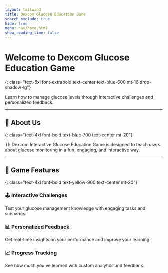 ```yaml
---
layout: tailwind
title: Dexcom Glucose Education Game
search_exclude: true
hide: true
menu: nav/home.html
show_reading_time: false
---
```


# Welcome to Dexcom Glucose Education Game
{: class="text-5xl font-extrabold text-center text-blue-600 mt-16 drop-shadow-lg"}

<p class="text-xl text-center text-gray-700 max-w-3xl mx-auto mt-4 leading-relaxed">
   Learn how to manage glucose levels through interactive challenges and personalized feedback.
</p>

<div class="w-24 h-1 bg-blue-400 mx-auto mt-6 rounded-full"></div>

---

## 🚀 About Us
{: class="text-4xl font-bold text-blue-700 text-center mt-20"}

<div class="bg-gradient-to-r from-blue-50 to-blue-100 rounded-3xl shadow-xl p-10 mx-auto max-w-4xl mt-6">
    <p class="text-lg text-gray-800 text-center leading-relaxed">
        Th Dexcom Interactive Glucose Education Game is designed to teach users about glucose monitoring 
        in a fun, engaging, and interactive way.
    </p>
</div>

<div class="w-24 h-1 bg-blue-400 mx-auto mt-10 rounded-full"></div>

---

## 🎯 Game Features
{: class="text-4xl font-bold text-yellow-900 text-center mt-20"}

<div class="grid grid-cols-1 sm:grid-cols-2 md:grid-cols-3 gap-8 px-8 mt-10">
    <div class="bg-white dark:bg-gray-800 rounded-3xl shadow-lg p-6 hover:scale-105 transform transition-all duration-300 border border-blue-300">
        <h3 class="text-2xl font-bold text-blue-900 dark:text-blue-300">🕹️ Interactive Challenges</h3>
        <p class="text-lg text-gray-700 dark:text-gray-300 mt-2">
            Test your glucose management knowledge with engaging tasks and scenarios.
        </p>
    </div>
    <div class="bg-white dark:bg-gray-800 rounded-3xl shadow-lg p-6 hover:scale-105 transform transition-all duration-300 border border-green-300">
        <h3 class="text-2xl font-bold text-blue-900 dark:text-blue-300">📊 Personalized Feedback</h3>
        <p class="text-lg text-gray-700 dark:text-gray-300 mt-2">
            Get real-time insights on your performance and improve your learning.
        </p>
    </div>
    <div class="bg-white dark:bg-gray-800 rounded-3xl shadow-lg p-6 hover:scale-105 transform transition-all duration-300 border border-yellow-300">
        <h3 class="text-2xl font-bold text-blue-900 dark:text-blue-300">📈 Progress Tracking</h3>
        <p class="text-lg text-gray-700 dark:text-gray-300 mt-2">
            See how much you’ve learned with custom analytics and feedback.
        </p>
    </div>
</div>

<div class="w-24 h-1 bg-yellow-400 mx-auto mt-10 rounded-full"></div>
